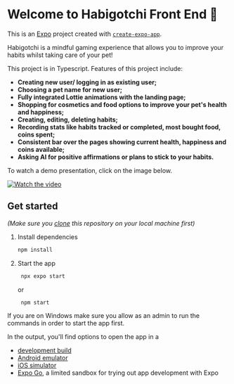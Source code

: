 # Welcome to Habigotchi Front End 👋

This is an [Expo](https://expo.dev) project created with [`create-expo-app`](https://www.npmjs.com/package/create-expo-app).

Habigotchi is a mindful gaming experience that allows you to improve your habits whilst taking care of your pet!

This project is in Typescript. 
Features of this project include: 
+ **Creating new user/ logging in as existing user;** 
+ **Choosing a pet name for new user;** 
+ **Fully integrated Lottie animations with the landing page;** 
+ **Shopping for cosmetics and food options to improve your pet's health and happiness;** 
+ **Creating, editing, deleting habits;** 
+ **Recording stats like habits tracked or completed, most bought food, coins spent;** 
+ **Consistent bar over the pages showing current health, happiness and coins available;** 
+ **Asking AI for positive affirmations or plans to stick to your habits.**
  
To watch a demo presentation, click on the image below.

[![Watch the video](https://img.youtube.com/vi/L1RHwscyn30/0.jpg)](https://youtu.be/L1RHwscyn30)

## Get started
_(Make sure you [clone](https://docs.github.com/en/repositories/creating-and-managing-repositories/cloning-a-repository) this repository on your local machine first)_
1. Install dependencies

   ```bash
   npm install
   ```

2. Start the app

   ```bash
    npx expo start
   ```
   or
   ```
    npm start
   ```
If you are on Windows make sure you allow as an admin to run the commands in order to start the app first.

In the output, you'll find options to open the app in a

- [development build](https://docs.expo.dev/develop/development-builds/introduction/)
- [Android emulator](https://docs.expo.dev/workflow/android-studio-emulator/)
- [iOS simulator](https://docs.expo.dev/workflow/ios-simulator/)
- [Expo Go](https://expo.dev/go), a limited sandbox for trying out app development with Expo



